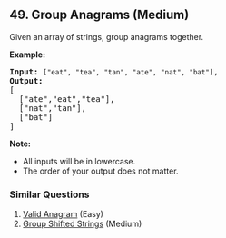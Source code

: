 <!--|This file generated by command(leetcode description); DO NOT EDIT.    |-->
<!--+----------------------------------------------------------------------+-->
<!--|@author    Openset <openset.wang@gmail.com>                           |-->
<!--|@link      https://github.com/openset                                 |-->
<!--|@home      https://github.com/openset/leetcode                        |-->
<!--+----------------------------------------------------------------------+-->

## 49. Group Anagrams (Medium)

<p>Given an array of strings, group anagrams together.</p>

<p><strong>Example:</strong></p>

<pre>
<strong>Input:</strong> <code>[&quot;eat&quot;, &quot;tea&quot;, &quot;tan&quot;, &quot;ate&quot;, &quot;nat&quot;, &quot;bat&quot;]</code>,
<strong>Output:</strong>
[
  [&quot;ate&quot;,&quot;eat&quot;,&quot;tea&quot;],
  [&quot;nat&quot;,&quot;tan&quot;],
  [&quot;bat&quot;]
]</pre>

<p><strong>Note:</strong></p>

<ul>
	<li>All inputs will be in lowercase.</li>
	<li>The order of your output does not&nbsp;matter.</li>
</ul>


### Similar Questions
  1. [Valid Anagram](https://github.com/openset/leetcode/tree/master/problems/valid-anagram) (Easy)
  1. [Group Shifted Strings](https://github.com/openset/leetcode/tree/master/problems/group-shifted-strings) (Medium)
